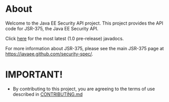 # About

Welcome to the Java EE Security API project. This project provides the API code for JSR-375, the Java EE Security API.

Click [here](apidocs/index.html) for the most latest (1.0 pre-release) javadocs.

For more information about JSR-375, please see the main JSR-375 page at https://javaee.github.com/security-spec/.

# IMPORTANT!

* By contributing to this project, you are agreeing to the terms of use described in [CONTRIBUTING.md](./CONTRIBUTING.md)

